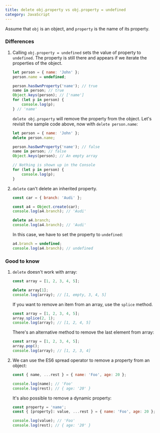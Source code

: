 ```yaml
---
title: delete obj.property vs obj.property = undefined
category: JavaScript
---
```


Assume that `obj` is an object, and `property` is the name of its property.

### Differences

1. Calling `obj.property = undefined` sets the value of property to `undefined`. The property is still there and appears if we iterate the properties of the object.

    ```js
    let person = { name: 'John' };
    person.name = undefined;

    person.hasOwnProperty('name'); // true
    name in person; // true
    Object.keys(person); // ['name']
    for (let p in person) {
        console.log(p);
    } // 'name'
    ```

    `delete obj.property` will remove the property from the object. Let's revisit the sample code above, now with `delete person.name`:

    ```js
    let person = { name: 'John' };
    delete person.name;

    person.hasOwnProperty('name'); // false
    name in person; // false
    Object.keys(person); // An empty array

    // Nothing is shown up in the Console
    for (let p in person) {
        console.log(p);
    }
    ```

2. `delete` can't delete an inherited property.

    ```js
    const car = { branch: 'Audi' };

    const a4 = Object.create(car);
    console.log(a4.branch); // 'Audi'

    delete a4.branch;
    console.log(a4.branch); // 'Audi'
    ```

    In this case, we have to set the property to `undefined`:

    ```js
    a4.branch = undefined;
    console.log(a4.branch); // undefined
    ```

### Good to know

1. `delete` doesn't work with array:

    ```js
    const array = [1, 2, 3, 4, 5];

    delete array[1];
    console.log(array); // [1, empty, 3, 4, 5]
    ```

    If you want to remove an item from an array, use the `splice` method.

    ```js
    const array = [1, 2, 3, 4, 5];
    array.splice(2, 1);
    console.log(array); // [1, 2, 4, 5]
    ```

    There's an alternative method to remove the last element from array:

    ```js
    const array = [1, 2, 3, 4, 5];
    array.pop();
    console.log(array); // [1, 2, 3, 4]
    ```

2. We can use the ES6 spread operator to remove a property from an object:

    ```js
    const { name, ...rest } = { name: 'Foo', age: 20 };

    console.log(name); // 'Foo'
    console.log(rest); // { age: '20' }
    ```

    It's also possible to remove a dynamic property:

    ```js
    const property = 'name';
    const { [property]: value, ...rest } = { name: 'Foo', age: 20 };

    console.log(value); // 'Foo'
    console.log(rest); // { age: '20' }
    ```
